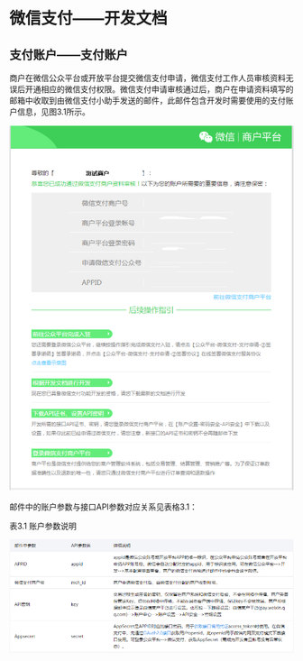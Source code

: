 # 微信支付——开发文档

## 支付账户——支付账户

商户在微信公众平台或开放平台提交微信支付申请，微信支付工作人员审核资料无误后开通相应的微信支付权限。微信支付申请审核通过后，商户在申请资料填写的邮箱中收取到由微信支付小助手发送的邮件，此邮件包含开发时需要使用的支付账户信息，见图3.1所示。

![微信审核通过邮件模板](assets/chapter3_1.png)

邮件中的账户参数与接口API参数对应关系见表格3.1：

表3.1 账户参数说明

![1554370608830](assets/1554370608830.png)